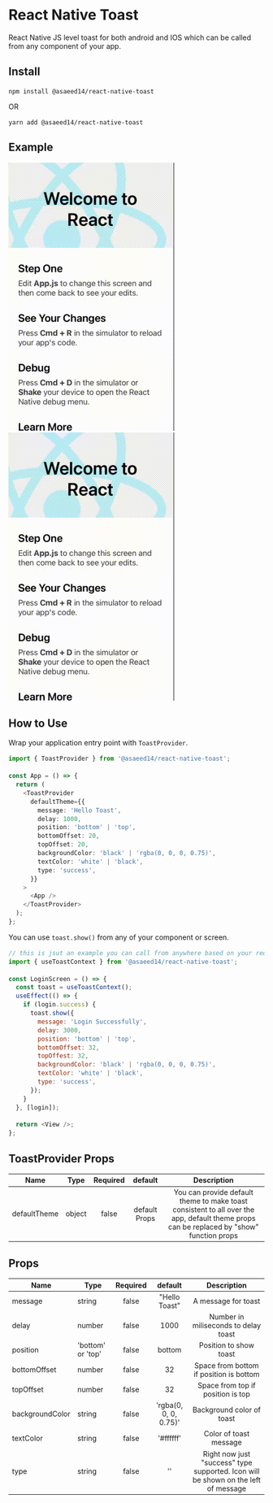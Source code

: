 # React Native Toast

React Native JS level toast for both android and IOS which can be called from any component of your app.

## Install

```
npm install @asaeed14/react-native-toast
```

OR

```
yarn add @asaeed14/react-native-toast
```

## Example

![Top Example](https://github.com/asaeed14/react-native-toast/blob/main/top.gif)
![Bottom Example](https://github.com/asaeed14/react-native-toast/blob/main/bottom.gif)

## How to Use

Wrap your application entry point with `ToastProvider`.

```ts
import { ToastProvider } from '@asaeed14/react-native-toast';

const App = () => {
  return (
    <ToastProvider
      defaultTheme={{
        message: 'Hello Toast',
        delay: 1000,
        position: 'bottom' | 'top',
        bottomOffset: 20,
        topOffset: 20,
        backgroundColor: 'black' | 'rgba(0, 0, 0, 0.75)',
        textColor: 'white' | 'black',
        type: 'success',
      }}
    >
      <App />
    </ToastProvider>
  );
};
```

You can use `toast.show()` from any of your component or screen.

```js
// this is jsut an example you can call from anywhere based on your requirement.
import { useToastContext } from '@asaeed14/react-native-toast';

const LoginScreen = () => {
  const toast = useToastContext();
  useEffect(() => {
    if (login.success) {
      toast.show({
        message: 'Login Successfully',
        delay: 3000,
        position: 'bottom' | 'top',
        bottomOffset: 32,
        topOffest: 32,
        backgroundColor: 'black' | 'rgba(0, 0, 0, 0.75)',
        textColor: 'white' | 'black',
        type: 'success',
      });
    }
  }, [login]);

  return <View />;
};
```

## ToastProvider Props

| Name         | Type   | Required |    default    |                                                               Description                                                                |
| ------------ | ------ | :------: | :-----------: | :--------------------------------------------------------------------------------------------------------------------------------------: |
| defaultTheme | object |  false   | default Props | You can provide default theme to make toast consistent to all over the app, default theme props can be replaced by "show" function props |

## Props

| Name            | Type              | Required |        default        |                                    Description                                     |
| --------------- | ----------------- | :------: | :-------------------: | :--------------------------------------------------------------------------------: |
| message         | string            |  false   |     "Hello Toast"     |                                A message for toast                                 |
| delay           | number            |  false   |         1000          |                        Number in miliseconds to delay toast                        |
| position        | 'bottom' or 'top' |  false   |        bottom         |                               Position to show toast                               |
| bottomOffset    | number            |  false   |          32           |                      Space from bottom if position is bottom                       |
| topOffset       | number            |  false   |          32           |                         Space from top if position is top                          |
| backgroundColor | string            |  false   | 'rgba(0, 0, 0, 0.75)' |                             Background color of toast                              |
| textColor       | string            |  false   |       '#ffffff'       |                               Color of toast message                               |
| type            | string            |  false   |          ''           | Right now just "success" type supported. Icon will be shown on the left of message |

